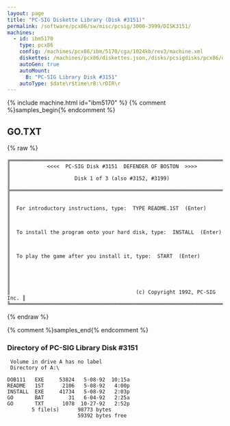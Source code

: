 ```yaml
---
layout: page
title: "PC-SIG Diskette Library (Disk #3151)"
permalink: /software/pcx86/sw/misc/pcsig/3000-3999/DISK3151/
machines:
  - id: ibm5170
    type: pcx86
    config: /machines/pcx86/ibm/5170/cga/1024kb/rev3/machine.xml
    diskettes: /machines/pcx86/diskettes.json,/disks/pcsigdisks/pcx86/diskettes.json
    autoGen: true
    autoMount:
      B: "PC-SIG Library Disk #3151"
    autoType: $date\r$time\rB:\rDIR\r
---
```


{% include machine.html id="ibm5170" %}
{% comment %}samples_begin{% endcomment %}

## GO.TXT

{% raw %}
```
╔═════════════════════════════════════════════════════════════════════════╗
║            <<<<  PC-SIG Disk #3151  DEFENDER OF BOSTON  >>>>            ║
║                     Disk 1 of 3 (also #3152, #3199)                     ║
╠═════════════════════════════════════════════════════════════════════════╣
║                                                                         ║
║  For introductory instructions, type:  TYPE README.1ST  (Enter)         ║
║                                                                         ║
║  To install the program onto your hard disk, type:  INSTALL  (Enter)    ║
║                                                                         ║
║  To play the game after you install it, type:  START  (Enter)           ║
║                                                                         ║
║                                                                         ║
║                                         (c) Copyright 1992, PC-SIG Inc. ║
╚═════════════════════════════════════════════════════════════════════════╝
```
{% endraw %}

{% comment %}samples_end{% endcomment %}

### Directory of PC-SIG Library Disk #3151

     Volume in drive A has no label
     Directory of A:\

    DOB111   EXE     53824   5-08-92  10:15a
    README   1ST      2106   5-08-92   4:00p
    INSTALL  EXE     41734   5-08-92   2:03p
    GO       BAT        31   6-04-92   2:25a
    GO       TXT      1078  10-27-92   2:52p
            5 file(s)      98773 bytes
                           59392 bytes free
